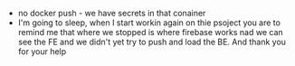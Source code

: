 - no docker push - we have secrets in that conainer
- I'm going to sleep, when I start workin again on thie psoject you are to remind me that where we stopped is where firebase works nad we can see the FE and we didn't yet try to push and load the BE. And thank you for your help